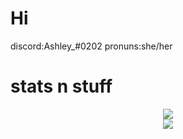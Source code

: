 <h1>Hi</h1>
discord:Ashley_#0202 
pronuns:she/her
<h1>stats n stuff</h1>
<p align="center">
  <img src="https://github-readme-stats.vercel.app/api?username=ashpotter&show_icons=true&count_private=true&theme=tokyonight"/><br>
  <img src="https://github-readme-stats.vercel.app/api/top-langs/?username=ashpotter&langs_count=10&layout=compact&theme=tokyonight"/>
</p>




